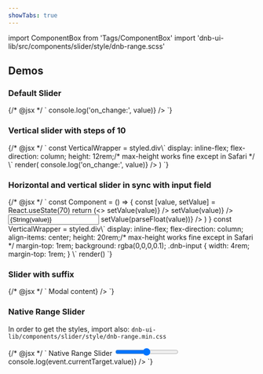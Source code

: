 ```yaml
---
showTabs: true
---
```


import ComponentBox from 'Tags/ComponentBox'
import 'dnb-ui-lib/src/components/slider/style/dnb-range.scss'

## Demos

### Default Slider

<ComponentBox data-visual-test="slider-default">
	{/* @jsx */ `
<Slider
  min={0}
  max={100}
  value={70}
  label="Default Slider:"
  on_change={({ value }) => console.log('on_change:', value)}
/>
	`}
</ComponentBox>

### Vertical slider with steps of 10

<ComponentBox data-visual-test="slider-vertical" useRender>
	{/* @jsx */ `
const VerticalWrapper = styled.div\`
  display: inline-flex;
  flex-direction: column;
  height: 12rem;/* max-height works fine except in Safari */
\`
render(<VerticalWrapper>
  <Slider
    min="0"
    max="100"
    value="20"
    step="10"
    vertical="true"
    label="Vertical slider:"
    label_direction="vertical"
    on_change={({ value }) => console.log('on_change:', value)}
  />
</VerticalWrapper>)
	`}
</ComponentBox>

### Horizontal and vertical slider in sync with input field

<ComponentBox useRender>
	{/* @jsx */ `
const Component = () => {
  const [value, setValue] = React.useState(70)
  return (<>
    <Slider
      value={value}
      step={10}
      hide_buttons="true"
      label="Slider A:"
      on_change={({ value }) => setValue(value)}
    />
    <VerticalWrapper>
      <Slider
        value={value}
        vertical={true}
        hide_buttons={true}
        use_scrollwheel={true}
        step={1}
        label="Slider B:"
        label_direction="vertical"
        on_change={({ value }) => setValue(value)}
      />
      <Input
        align="center"
        selectall
        value={String(value)}
        on_change={({ value }) => setValue(parseFloat(value))}
      />
    </VerticalWrapper>
  </>)
}
const VerticalWrapper = styled.div\`
  display: inline-flex;
  flex-direction: column;
  align-items: center;
  height: 20rem;/* max-height works fine except in Safari */
  margin-top: 1rem;
  background: rgba(0,0,0,0.1);
  .dnb-input {
    width: 4rem;
    margin-top: 1rem;
  }
\`
render(<Component />)
	`}
</ComponentBox>

### Slider with suffix

<ComponentBox>
	{/* @jsx */ `
<Slider
  min={0}
  max={100}
  value={70}
  label="Slider with suffix:"
  suffix={<HelpButton title="Modal Title">Modal content</HelpButton>}
/>
	`}
</ComponentBox>

### Native Range Slider

In order to get the styles, import also: `dnb-ui-lib/components/slider/style/dnb-range.min.css`

<ComponentBox>
	{/* @jsx */ `
<FormRow>
  <FormLabel for_id="range-slider">
    Native Range Slider
  </FormLabel>
  <input
    id="range-slider"
    type="range"
    min="0"
    max="100"
    step="5"
    defaultValue="20"
    onChange={(event) => console.log(event.currentTarget.value)}
  />
</FormRow>
	`}
</ComponentBox>
